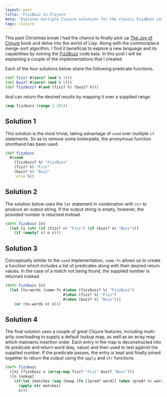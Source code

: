 ```yaml
---
layout: post
title: 'FizzBuzz in Clojure'
meta: 'Explores multiple Clojure solutions for the classic FizzBuzz code kata. Discovering clean and concise implementations that showcase the elegance of Lisp.'
tags: clojure
---
```


This past Christmas break I had the chance to finally pick up [The Joy of Clojure](https://www.manning.com/books/the-joy-of-clojure) book and delve into the world of Lisp.
Along with the commonplace merge-sort algorithm, I find it beneficial to explore a new language and its capabilities by solving the [FizzBuzz](http://rosettacode.org/wiki/FizzBuzz) code kata.
In this post I will be explaining a couple of the implementations that I created.

<!--more-->

Each of the four solutions below share the following predicate functions.

```clojure
(def fizz? #(zero? (mod % 3)))
(def buzz? #(zero? (mod % 5)))
(def fizzbuzz? #(and (fizz? %) (buzz? %)))
```

And can return the desired results by mapping it over a supplied range.

```clojure
(map fizzbuzz (range 1 101))
```

## Solution 1

This solution is the most trivial, taking advantage of `cond` over multiple `if` statements.
So as to remove some boilerplate, the anonymous function shorthand has been used.

```clojure
(def fizzbuzz
  #(cond
    (fizzbuzz? %) "FizzBuzz"
    (fizz? %) "Fizz"
    (buzz? %) "Buzz"
    :else %))
```

## Solution 2

The solution below uses the `let` statement in combination with `str` to produce an output string.
If the output string is empty, however, the provided number is returned instead.

```clojure
(defn fizzbuzz [n]
  (let [s (str (if (fizz? n) "Fizz") (if (buzz? n) "Buzz"))]
    (if (empty? s) n s)))
```

## Solution 3

Conceptually similar to the `cond` implementation, `some-fn` allows us to create a function which includes a list of predicates along with their desired return values.
In the case of a match not being found, the supplied number is returned instead.

```clojure
(defn fizzbuzz [n]
  (let [to-words (some-fn #(when (fizzbuzz? %) "FizzBuzz")
                          #(when (fizz? %) "Fizz")
                          #(when (buzz? %) "Buzz"))]
    (or (to-words n) n)))
```

## Solution 4

The final solution uses a couple of great Clojure features, including multi-arity overloading to supply a default lookup map, as well as an array map which maintains insertion order.
Each entry in the map is deconstructed into its predicate and return word (key, value) and then used to test against the supplied number.
If the predicate passes, the entry is kept and finally joined together to return the output using the `apply` and `str` functions.

```clojure
(defn fizzbuzz
  ([n] (fizzbuzz n (array-map fizz? "Fizz" buzz? "Buzz")))
  ([n lookup]
    (if-let [matches (seq (keep (fn [[pred? word]] (when (pred? n) word)) lookup))]
      (apply str matches)
      n)))
```
